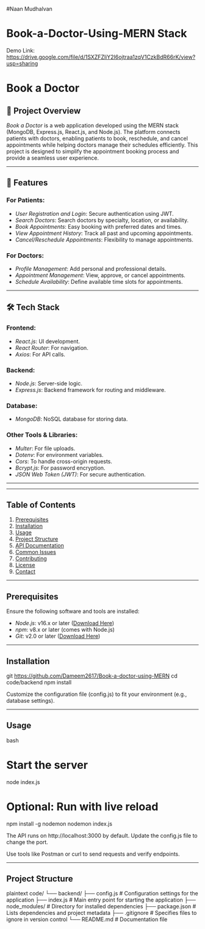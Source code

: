 #Naan Mudhalvan
# Book-a-Doctor-Using-MERN Stack

Demo Link: https://drive.google.com/file/d/1SXZFZliY2I6ojtraa1zqV1CzkBdR66rK/view?usp=sharing
# Book a Doctor

## 📖 Project Overview  
*Book a Doctor* is a web application developed using the MERN stack (MongoDB, Express.js, React.js, and Node.js). The platform connects patients with doctors, enabling patients to book, reschedule, and cancel appointments while helping doctors manage their schedules efficiently. This project is designed to simplify the appointment booking process and provide a seamless user experience.

---

## 🚀 Features  

### For Patients:  
- *User Registration and Login*: Secure authentication using JWT.  
- *Search Doctors*: Search doctors by specialty, location, or availability.  
- *Book Appointments*: Easy booking with preferred dates and times.  
- *View Appointment History*: Track all past and upcoming appointments.  
- *Cancel/Reschedule Appointments*: Flexibility to manage appointments.  

### For Doctors:  
- *Profile Management*: Add personal and professional details.  
- *Appointment Management*: View, approve, or cancel appointments.  
- *Schedule Availability*: Define available time slots for appointments.  

---

## 🛠 Tech Stack  

### Frontend:  
- *React.js*: UI development.  
- *React Router*: For navigation.  
- *Axios*: For API calls.  

### Backend:  
- *Node.js*: Server-side logic.  
- *Express.js*: Backend framework for routing and middleware.  

### Database:  
- *MongoDB*: NoSQL database for storing data.  

### Other Tools & Libraries:  
- *Multer*: For file uploads.  
- *Dotenv*: For environment variables.  
- *Cors*: To handle cross-origin requests.  
- *Bcrypt.js*: For password encryption.  
- *JSON Web Token (JWT)*: For secure authentication.  

---

---

## Table of Contents

1. [Prerequisites](#prerequisites)
2. [Installation](#installation)
3. [Usage](#usage)
4. [Project Structure](#project-structure)
5. [API Documentation](#api-documentation)
6. [Common Issues](#common-issues)
7. [Contributing](#contributing)
8. [License](#license)
9. [Contact](#contact)

---

## Prerequisites

Ensure the following software and tools are installed:

- *Node.js*: v16.x or later ([Download Here](https://nodejs.org/))
- *npm*: v8.x or later (comes with Node.js)
- *Git*: v2.0 or later ([Download Here](https://git-scm.com/))

---
## Installation

git https://github.com/Dameem2617/Book-a-doctor-using-MERN
cd code/backend
npm install


Customize the configuration file (config.js) to fit your environment (e.g., database settings).

---

## Usage

bash
# Start the server
node index.js

# Optional: Run with live reload
npm install -g nodemon
nodemon index.js


The API runs on http://localhost:3000 by default. Update the config.js file to change the port.

Use tools like Postman or curl to send requests and verify endpoints.

---

## Project Structure

plaintext
code/
└── backend/
    ├── config.js          # Configuration settings for the application
    ├── index.js           # Main entry point for starting the application
    ├── node_modules/      # Directory for installed dependencies
    ├── package.json       # Lists dependencies and project metadata
    ├── .gitignore         # Specifies files to ignore in version control
    └── README.md          # Documentation file
